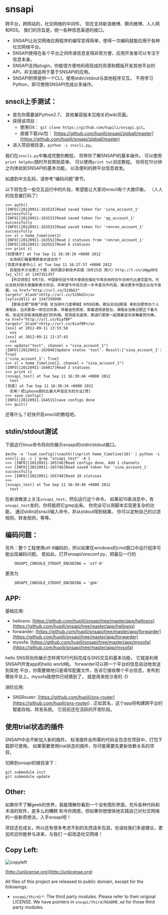 snsapi
======

跨平台，跨网站的，社交网络的中间件。
现在支持新浪微博、腾讯微博、人人网和RSS。
我们的宗旨是，统一各种信息渠道的接口。

   * SNSAPI让社交网络应用程序的编写变得简单，使得一次编码就能应用于各种社交网络平台。
   * SNSAPI使得在各个平台之间传递信息变得非常方便，应用开发者可以专注于信息本身。 
   * SNSAPI支持plugin，你能很方便地利用现成的资源和模版开发其他平台的API，并无缝适用于基于SNSAPI的应用。
   * SNSAPI附带提供一个CLI，使用stdin/stdout与其他程序交互。
   不用学习Python，即可使用SNSAPI完成众多操作。

snscli上手测试：
----

   * 首先你需要装Python2.7。
   其他兼容版本见相关的wiki页面。
   * 获得该项目： 
      * 使用Git： `git clone https://github.com/hupili/snsapi.git`。 
      * 直接下载zip包： [https://github.com/hupili/snsapi/zipball/master](https://github.com/hupili/snsapi/zipball/master)
   * 进入项目根目录，`python -i snscli.py`。

我们在`snscli.py`中集成完整的教程，
将带你了解SNSAPI的基本操作。
可以使用`print helpdoc`随时开启帮助菜单。
可以使用`print tut`浏览教程。
你将在10分钟之内体验到SNSAPI的基本功能，
以及便利的跨平台信息收发。

如遇到中文乱码，请参考“编码问题”章节。

以下将包含一些交互运行中的片段，希望能让大家对snscli有个大致印象。
（人人的信息被打码了）

```
>>> auth()
[INFO][20120911-163533]Read saved token for 'sina_account_1' successfully
[INFO][20120911-163533]Read saved token for 'qq_account_1' successfully
[INFO][20120911-163533]Read saved token for 'renren_account_1' successfully
>>> sl = home_timeline(2)
[INFO][20120911-163552]Read 2 statuses from 'renren_account_1'
[INFO][20120911-163552]Read 6 statuses
>>> print sl
[创意铺子] at Tue Sep 11 16:30:10 +0800 2012 
  女孩纸们看看哪款香水适合你？
[百度开发者中心] at Tue Sep 11 16:27:57 +0800 2012 
  百度技术沙龙第三十期：网页展示新技术实践（9月15日 周六）http://t.cn/zWgpOhE
[wj_xlt] at 1347351357 
  【外交掠影】9月7日，中国新任驻乍得大使胡志强在乍得总统府向乍总统代比递交国书。代比总统对胡大使履新表示欢迎，并希望乍中双方进一步丰富合作内涵，推动更多中国企业在乍发展。<a href="http://url.cn/519bG3" target="_blank">http://url.cn/519bG3</a> 
[xylzx2011] at 1347350990 
  【那英合肥“惊艳”开唱 甘当绿叶几度哽咽】9月8日晚，歌坛天后@那英 来到合肥举办个人演唱会，当天那英一改往日形象，带着金色假发、穿着透视装登台。演唱会当晚合肥正下着大雨，但这并没有减低歌迷们的热情。现场座无虚席，歌迷们更是一起随着音乐挥舞着荧光棒。 <a href="http://url.cn/6iafBP" target="_blank">http://url.cn/6iafBP</a> 
[xxx] at 2012-09-11 13:53:58 
  xxx
[xxx] at 2012-09-11 13:37:43 
  xxx
>>> update("test", channel = "sina_account_1")
[INFO][20120911-163946]Update status 'test'. Result:{'sina_account_1': True}
{'sina_account_1': True}
>>> sl = home_timeline(2, channel = "sina_account_1")
[INFO][20120911-164017]Read 2 statuses
>>> print sl
[snsapi_test] at Tue Sep 11 16:39:46 +0800 2012 
  test
[百度] at Tue Sep 11 16:38:34 +0800 2012 
  实用！把iphone调的比最大声音还大的方法[赞]
>>> save_config()
[INFO][20120911-164515]save configs done
>>> quit()
```

还等什么？赶快开启snscli的教程吧。

stdin/stdout测试
----

下面这行linux命令将向你展示snsapi的stdin/stdout接口。

```
$echo -e 'load_config()\nauth()\nprint home_timeline(10)' | python -i snscli.py -c | grep "snsapi_test" -A 1
>>> [INFO][20120911-165746]Read configs done. Add 1 channels
>>> [INFO][20120911-165746]Read saved token for 'sina_account_1' successfully
>>> [INFO][20120911-165748]Read 10 statuses
>>> 
[snsapi_test] at Tue Sep 11 16:39:46 +0800 2012 
  test
```

在新浪微波上关注`snsapi_test`，然后运行这个命令。
如果前10条消息中，有`snsapi_test`发的，你将能把它grep出来。
你完全可以用脚本实现更复杂的功能，
通过stdin对snscli输入命令，并从stdout得到结果。
你可以定制自己的过滤规则、转发规则，等等。


编码问题：
----

另外：整个工程使用utf-8编码的，所以如果在windows的cmd窗口中运行程序可能出现编码问题。
若如此，打开snsapi/snsconf.py，把最后一行的

```
    SNSAPI_CONSOLE_STDOUT_ENCODING = 'utf-8'
```

更改为

```
    SNSAPI_CONSOLE_STDOUT_ENCODING = 'gbk'
```
    
APP:
----

基础应用:

   * hellosns: 
   [https://github.com/hupili/snsapi/tree/master/app/hellosns](https://github.com/hupili/snsapi/tree/master/app/hellosns)
   * forwarder: 
   [https://github.com/hupili/snsapi/tree/master/app/forwarder](https://github.com/hupili/snsapi/tree/master/app/forwarder)
   * mysofa: 
   [https://github.com/hupili/snsapi/tree/master/app/mysofa](https://github.com/hupili/snsapi/tree/master/app/mysofa)

hello SNS将向你展示怎样用10行代码完成与SNS交互的基本功能，
它就是利用SNSAPI开发app的hello world啦。
forwarder可以把一个平台的信息自动地发送到其他
平台，你需要做地只是填写配置文件，告诉它接收哪个平台信息，发布到哪些平台上。mysofa我想你已经猜到了，
就是用来抢沙发的 :D

进阶应用:

   * SNSRouter:
   [https://github.com/hupili/sns-router](https://github.com/hupili/sns-router) . 
   正如其名，这个app将构建跨平台的智能存档、转发系统。
   它目前还在活跃的开发阶段。

使用trial状态的插件
----

SNSAPI中会不断加入新的插件。
标准插件会所需的代码会包含在项目中，打包下载即可使用。
如果需要使用trial状态的插件，你可能需要先更新依赖关系的项目。

切换到snsapi的根目录下：

```
git submodule init
git submodule update
```

Other:
----

如果你不了解geek的世界，我能理解你看到一个没有图形界面，充斥各种代码和术语的软件，是多么的糟糕
和令你困惑，但如果你想很快地实践自己对社交网络的一些新奇想法，入手snsapi吧！

项目还在成长，所以还有很多考虑不到的东西请多包涵，也请给我们多提建议，更加欢迎你能参与进来，与我们
一起改造社交网络！

Copy Left:
---

![copyleft](http://unlicense.org/pd-icon.png)

[http://unlicense.org](http://unlicense.org)

All files of this project are released to public domain, 
except for the followings:

   * `snsapi/third/*`: The third party modules. 
   Please refer to their original LICENSE. 
   We have pointers in `snsapi/third/README.md`
   for those third party modules. 
